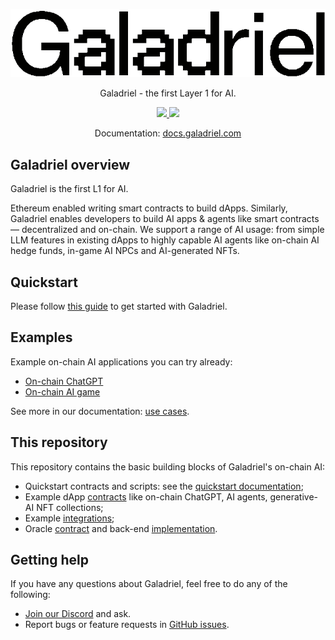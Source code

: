 
<p align="center">
    <a href="https://galadriel.com" style="max-width: 100px;" target="_blank">
        <img src="header.png">
    </a>
</p>
<p align="center">
    Galadriel - the first Layer 1 for AI.
</p>
<p align="center">
    <a href="https://discord.com/invite/bHnFgSTKrP" target="_blank">
        <img src="https://img.shields.io/discord/1133675019478782072?label=Join%20Discord">
    </a>
    <a href="https://twitter.com/e2b_dev" target="_blank">
        <img src="https://img.shields.io/twitter/follow/Galadriel_AI">
    </a>
</p>
<p align="center">
    Documentation: <a href="https://docs.galadriel.com" target="_blank">docs.galadriel.com</a>
</p>

## Galadriel overview

Galadriel is the first L1 for AI.

Ethereum enabled writing smart contracts to build dApps. Similarly, Galadriel enables developers to build AI apps & agents like smart contracts — decentralized and on-chain. We support a range of AI usage: from simple LLM features in existing dApps to highly capable AI agents like on-chain AI hedge funds, in-game AI NPCs and AI-generated NFTs.

## Quickstart

Please follow [this guide](https://docs.galadriel.com/quickstart) to get started with Galadriel.

## Examples

Example on-chain AI applications you can try already:
* [On-chain ChatGPT](https://chatgpt.galadriel.com/)
* [On-chain AI game](https://vitailik.galadriel.com/)

See more in our documentation: [use cases](https://docs.galadriel.com/use-cases).

## This repository

This repository contains the basic building blocks of Galadriel's on-chain AI:

* Quickstart contracts and scripts: see the [quickstart documentation](https://docs.galadriel.com/quickstart);
* Example dApp [contracts](/contracts/contracts) like on-chain ChatGPT, AI agents, generative-AI NFT collections;
* Example [integrations](/examples);
* Oracle [contract](/contracts/contracts/ChatOracle.sol) and back-end [implementation](/oracles).


## Getting help
If you have any questions about Galadriel, feel free to do any of the following:

* [Join our Discord](https://discord.com/invite/bHnFgSTKrP) and ask.
* Report bugs or feature requests in [GitHub issues](https://github.com/galadriel-ai/contracts/issues).